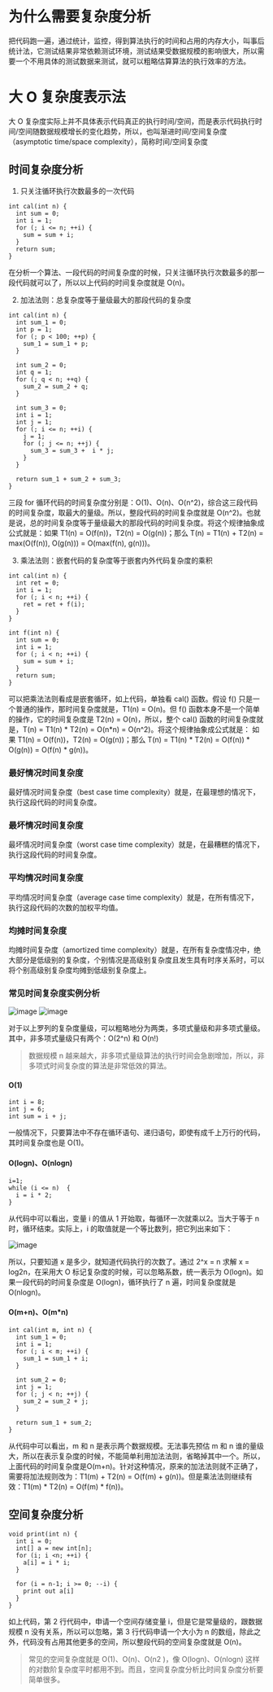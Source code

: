 # 为什么需要复杂度分析

把代码跑一遍，通过统计，监控，得到算法执行的时间和占用的内存大小，叫事后统计法，它测试结果非常依赖测试环境，测试结果受数据规模的影响很大，所以需要一个不用具体的测试数据来测试，就可以粗略估算算法的执行效率的方法。

# 大 O 复杂度表示法

大 O 复杂度实际上并不具体表示代码真正的执行时间/空间，而是表示代码执行时间/空间随数据规模增长的变化趋势，所以，也叫渐进时间/空间复杂度（asymptotic time/space complexity），简称时间/空间复杂度

## 时间复杂度分析

1. 只关注循环执行次数最多的一次代码

```
int cal(int n) {
  int sum = 0;
  int i = 1;
  for (; i <= n; ++i) {
    sum = sum + i;
  }
  return sum;
}
```

在分析一个算法、一段代码的时间复杂度的时候，只关注循环执行次数最多的那一段代码就可以了，所以以上代码的时间复杂度就是 O(n)。

2. 加法法则：总复杂度等于量级最大的那段代码的复杂度

```
int cal(int n) {
  int sum_1 = 0;
  int p = 1;
  for (; p < 100; ++p) {
    sum_1 = sum_1 + p;
  }

  int sum_2 = 0;
  int q = 1;
  for (; q < n; ++q) {
    sum_2 = sum_2 + q;
  }

  int sum_3 = 0;
  int i = 1;
  int j = 1;
  for (; i <= n; ++i) {
    j = 1;
    for (; j <= n; ++j) {
      sum_3 = sum_3 +  i * j;
    }
  }

  return sum_1 + sum_2 + sum_3;
}
```

三段 for 循环代码的时间复杂度分别是：O(1)、O(n)、O(n^2)，综合这三段代码的时间复杂度，取最大的量级。所以，整段代码的时间复杂度就是 O(n^2)。也就是说，总的时间复杂度等于量级最大的那段代码的时间复杂度。将这个规律抽象成公式就是：如果 T1(n) = O(f(n))，T2(n) = O(g(n))；那么 T(n) = T1(n) + T2(n) = max(O(f(n)), O(g(n))) = O(max(f(n), g(n)))。

3. 乘法法则：嵌套代码的复杂度等于嵌套内外代码复杂度的乘积

```
int cal(int n) {
  int ret = 0;
  int i = 1;
  for (; i < n; ++i) {
    ret = ret + f(i);
  }
}

int f(int n) {
  int sum = 0;
  int i = 1;
  for (; i < n; ++i) {
    sum = sum + i;
  }
  return sum;
}
```

可以把乘法法则看成是嵌套循环，如上代码，单独看 cal() 函数。假设 f() 只是一个普通的操作，那时间复杂度就是，T1(n) = O(n)。但 f() 函数本身不是一个简单的操作，它的时间复杂度是 T2(n) = O(n)，所以，整个 cal() 函数的时间复杂度就是，T(n) = T1(n) * T2(n) = O(n*n) = O(n^2)。将这个规律抽象成公式就是：
如果 T1(n) = O(f(n))，T2(n) = O(g(n))；那么 T(n) = T1(n) * T2(n) = O(f(n)) * O(g(n)) = O(f(n) * g(n))。

### 最好情况时间复杂度

最好情况时间复杂度（best case time complexity）就是，在最理想的情况下，执行这段代码的时间复杂度。

### 最坏情况时间复杂度

最坏情况时间复杂度（worst case time complexity）就是，在最糟糕的情况下，执行这段代码的时间复杂度。

### 平均情况时间复杂度

平均情况时间复杂度（average case time complexity）就是，在所有情况下，执行这段代码的次数的加权平均值。

### 均摊时间复杂度

均摊时间复杂度（amortized time complexity）就是，在所有复杂度情况中，绝大部分是低级别的复杂度，个别情况是高级别复杂度且发生具有时序关系时，可以将个别高级别复杂度均摊到低级别复杂度上。

### 常见时间复杂度实例分析

![image](https://static001.geekbang.org/resource/image/37/0a/3723793cc5c810e9d5b06bc95325bf0a.jpg)
![image](https://static001.geekbang.org/resource/image/49/04/497a3f120b7debee07dc0d03984faf04.jpg)

对于以上罗列的复杂度量级，可以粗略地分为两类，多项式量级和非多项式量级。其中，非多项式量级只有两个：O(2^n) 和 O(n!)

> 数据规模 n 越来越大，非多项式量级算法的执行时间会急剧增加，所以，非多项式时间复杂度的算法是非常低效的算法。

#### O(1)

```
int i = 8;
int j = 6;
int sum = i + j;
```

一般情况下，只要算法中不存在循环语句、递归语句，即使有成千上万行的代码，其时间复杂度也是 O(1)。

#### O(logn)、O(nlogn)

```
i=1;
while (i <= n)  {
  i = i * 2;
}
```

从代码中可以看出，变量 i 的值从 1 开始取，每循环一次就乘以2。当大于等于 n 时，循环结束。实际上，i 的取值就是一个等比数列，把它列出来如下：

![image](https://static001.geekbang.org/resource/image/9b/9a/9b1c88264e7a1a20b5954be9bc4bec9a.jpg)

所以，只要知道 x 是多少，就知道代码执行的次数了。通过 2^x = n 求解 x = log2n，在采用大 O 标记复杂度的时候，可以忽略系数，统一表示为 O(logn)。如果一段代码的时间复杂度是 O(logn)，循环执行了 n 遍，时间复杂度就是 O(nlogn)。

#### O(m+n)、O(m*n)

```
int cal(int m, int n) {
  int sum_1 = 0;
  int i = 1;
  for (; i < m; ++i) {
    sum_1 = sum_1 + i;
  }

  int sum_2 = 0;
  int j = 1;
  for (; j < n; ++j) {
    sum_2 = sum_2 + j;
  }

  return sum_1 + sum_2;
}
```
从代码中可以看出，m 和 n 是表示两个数据规模。无法事先预估 m 和 n 谁的量级大，所以在表示复杂度的时候，不能简单利用加法法则，省略掉其中一个。所以，上面代码的时间复杂度是O(m+n)。针对这种情况，原来的加法法则就不正确了，需要将加法规则改为：T1(m) + T2(n) = O(f(m) + g(n))。但是乘法法则继续有效：T1(m) * T2(n) = O(f(m) * f(n))。

## 空间复杂度分析

```
void print(int n) {
  int i = 0;
  int[] a = new int[n];
  for (i; i <n; ++i) {
    a[i] = i * i;
  }

  for (i = n-1; i >= 0; --i) {
    print out a[i]
  }
}
```

如上代码，第 2 行代码中，申请一个空间存储变量 i，但是它是常量级的，跟数据规模 n 没有关系，所以可以忽略，第 3 行代码申请一个大小为 n 的数组，除此之外，代码没有占用其他更多的空间，所以整段代码的空间复杂度就是 O(n)。

> 常见的空间复杂度就是 O(1)、O(n)、O(n2 )，像 O(logn)、O(nlogn) 这样的对数阶复杂度平时都用不到。而且，空间复杂度分析比时间复杂度分析要简单很多。
